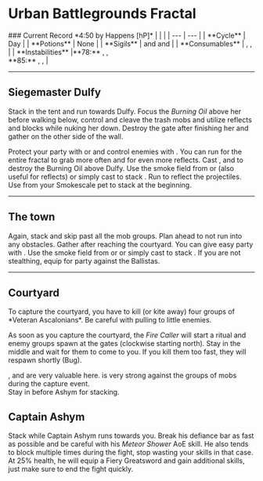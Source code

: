 # Urban Battlegrounds Fractal
<Grid>
<Column>
    ### Current Record *4:50 by Happens [hP]*
    <Youtube id="vBuC5qwHmTk"/>
</Column>
  
<Column>    
    | | |
    | --- | --- |
    | **Cycle** | Day |
    | **Potions** | None |
    | **Sigils** | <Item id="24868"/> and <Item id="24868"/> and <Item id="24615"/> |
    | **Consumables** | <Item id="49940"/>, <Item id="8764"/>, <Item id="8801"/> |
    | **Instabilities** |**78:** <Instability name="Afflicted"/>, <Instability name="Flux Bomb"/>, <Instability name="Social Awkwardness"/><br/>**85:** <Instability name="Mists Convergence"/>, <Instability name="Social Awkwardness"/>, <Instability name="Toxic Trail"/> |
</Column>
</Grid>

---

## Siegemaster Dulfy
Stack <Effect name="stealth"/> in the tent and run towards Dulfy. Focus the *Burning Oil* above her before walking below, control and cleave the trash mobs and utilize reflects and blocks while nuking her down. Destroy the gate after finishing her and gather on the other side of the wall.

<Tips>
    <Tip specialization="mesmer">Protect your party with <Skill id="29526"/> or <Skill id="10302"/> and control enemies with <Skill id="30359"/>. You can run <Trait id="751"/> for the entire fractal to grab more often and for even more reflects.</Tip>
    <Tip specialization="elementalist">Cast <Skill id="5737"/>, <Skill id="5692"/> and <Skill id="5638"/> to destroy the Burning Oil above Dulfy.</Tip>
    <Tip specialization="thief">Use the smoke field from <Skill id="13113"/> or <Skill id="14184"/> (also useful for reflects) or simply cast <Skill id="13117"/> to stack <Effect name="stealth"/>.</Tip>
    <Tip specialization="guardian">Run <Skill id="9251"/> to reflect the projectiles.</Tip>
    <Tip specialization="ranger">Use <Skill id="31568"/> from your Smokescale pet to stack <Effect name="stealth"/> at the beginning.</Tip>
</Tips>

---

## The town
<Grid>
<Column>
Again, stack <Effect name="stealth"/> and skip past all the mob groups. Plan ahead to not run into any obstacles. Gather after reaching the courtyard.
</Column>

<Column>
<Tips>
    <Tip specialization="mesmer">You can give easy party <Effect name="stealth"/> with <Skill id="10245"/>.</Tip>
    <Tip specialization="thief">Use the smoke field from <Skill id="13113"/> or <Skill id="14184"/> or simply cast <Skill id="13117"/> to stack <Effect name="stealth"/>.</Tip>
    <Tip specialization="guardian">If you are not stealthing, equip <Skill id="9153"/> for party <Boon name="stability"/> against the Ballistas.</Tip>
    <Tip specialization="ranger"></Tip>
</Tips>
</Column>
</Grid>

---

## Courtyard
<Grid>
<Column>
To capture the courtyard, you have to kill (or kite away) four groups of *Veteran Ascalonians*. Be careful with pulling to little enemies.

As soon as you capture the courtyard, the *Fire Caller* will start a ritual and enemy groups spawn at the gates (clockwise starting north). Stay in the middle and wait for them to come to you. If you kill them too fast, they will respawn shortly (Bug).
</Column>

<Column>
<Tips>
    <Tip specialization="chronomancer"><Skill id="10363"/>, <Skill id="29526"/> and <Skill id="30359"/> are very valuable here.</Tip>
    <Tip specialization="elementalist"><Skill id="5738"/> is very strong against the groups of mobs during the capture event.<br/>Stay in <Skill id="5492" text=false/> before Ashym for <Boon name="might"/> stacking.</Tip>
</Tips>
</Column>
</Grid>

## Captain Ashym
Stack <Effect name="might"/> while Captain Ashym runs towards you. Break his defiance bar as fast as possible and be careful with his *Meteor Shower* AoE skill. He also tends to block multiple times during the fight, stop wasting your skills in that case. At 25% health, he will equip a Fiery Greatsword and gain additional skills, just make sure to end the fight quickly.
